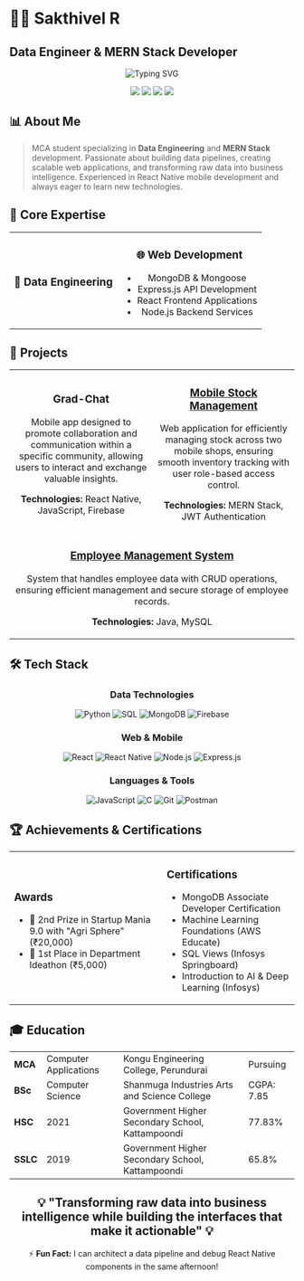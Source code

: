 # 👨‍💻 Sakthivel R
## Data Engineer & MERN Stack Developer

<div align="center">
  <img src="https://readme-typing-svg.herokuapp.com?font=Fira+Code&weight=600&size=24&pause=1000&color=6C63FF&center=true&vCenter=true&random=false&width=500&lines=Data+Engineer;MERN+Stack+Developer;MCA+Student;React+Native+Developer" alt="Typing SVG" />
</div>

<p align="center">
  <a href="mailto:sakthivelravi9894@gmail.com"><img src="https://img.shields.io/badge/Email-D14836?style=for-the-badge&logo=gmail&logoColor=white" /></a>
  <a href="https://github.com/DeveloperSakthi"><img src="https://img.shields.io/badge/GitHub-100000?style=for-the-badge&logo=github&logoColor=white" /></a>
  <a href="https://www.linkedin.com/in/sakthivel-r-351478297"><img src="https://img.shields.io/badge/LinkedIn-0077B5?style=for-the-badge&logo=linkedin&logoColor=white" /></a>
  <a href="tel:+919944077266"><img src="https://img.shields.io/badge/Phone-2C2C2C?style=for-the-badge&logo=phone&logoColor=white" /></a>
</p>

## 📊 About Me

> MCA student specializing in **Data Engineering** and **MERN Stack** development. Passionate about building data pipelines, creating scalable web applications, and transforming raw data into business intelligence. Experienced in React Native mobile development and always eager to learn new technologies.

## 💼 Core Expertise

<div align="center">
  <table>
    <tr>
      <td align="center">
        <h3>🔢 Data Engineering</h3>
        <ul>
<!--           <li>ETL/ELT Pipeline Development</li>
          <li>Data Warehousing Solutions</li>
          <li>Big Data Processing</li>
          <li>Data Modeling & Analysis</li> -->
        </ul>
      </td>
      <td align="center">
        <h3>🌐 Web Development</h3>
        <ul>
          <li>MongoDB & Mongoose</li>
          <li>Express.js API Development</li>
          <li>React Frontend Applications</li>
          <li>Node.js Backend Services</li>
        </ul>
      </td>
    </tr>
  </table>
</div>

## 🚀 Projects

<table>
  <tr>
    <td align="center">
      <h3>Grad-Chat</h3>
      <p>Mobile app designed to promote collaboration and communication within a specific community, allowing users to interact and exchange valuable insights.</p>
      <p><b>Technologies:</b> React Native, JavaScript, Firebase</p>
    </td>
    <td align="center">
      <h3><a href="https://github.com/DeveloperSakthi/MobileShop-InventorySystem">Mobile Stock Management</a></h3>
      <p>Web application for efficiently managing stock across two mobile shops, ensuring smooth inventory tracking with user role-based access control.</p>
      <p><b>Technologies:</b> MERN Stack, JWT Authentication</p>
    </td>
  </tr>
  <tr>
    <td align="center" colspan="2">
      <h3><a href="https://github.com/DeveloperSakthi/EmployeeManagement">Employee Management System</a></h3>
      <p>System that handles employee data with CRUD operations, ensuring efficient management and secure storage of employee records.</p>
      <p><b>Technologies:</b> Java, MySQL</p>
    </td>
  </tr>
</table>

## 🛠️ Tech Stack

<div align="center">
  <h3>Data Technologies</h3>
  <p>
    <img src="https://img.shields.io/badge/Python-3776AB?style=for-the-badge&logo=python&logoColor=white" alt="Python" />
    <img src="https://img.shields.io/badge/SQL-4479A1?style=for-the-badge&logo=mysql&logoColor=white" alt="SQL" />
    <img src="https://img.shields.io/badge/MongoDB-4EA94B?style=for-the-badge&logo=mongodb&logoColor=white" alt="MongoDB" />
    <img src="https://img.shields.io/badge/Firebase-FFCA28?style=for-the-badge&logo=firebase&logoColor=black" alt="Firebase" />
  </p>
  
  <h3>Web & Mobile</h3>
  <p>
    <img src="https://img.shields.io/badge/React-20232A?style=for-the-badge&logo=react&logoColor=61DAFB" alt="React" />
    <img src="https://img.shields.io/badge/React_Native-20232A?style=for-the-badge&logo=react&logoColor=61DAFB" alt="React Native" />
    <img src="https://img.shields.io/badge/Node.js-43853D?style=for-the-badge&logo=node.js&logoColor=white" alt="Node.js" />
    <img src="https://img.shields.io/badge/Express.js-404D59?style=for-the-badge&logo=express&logoColor=white" alt="Express.js" />
  </p>
  
  <h3>Languages & Tools</h3>
  <p>
    <img src="https://img.shields.io/badge/JavaScript-F7DF1E?style=for-the-badge&logo=javascript&logoColor=black" alt="JavaScript" />
    <img src="https://img.shields.io/badge/C-00599C?style=for-the-badge&logo=c&logoColor=white" alt="C" />
    <img src="https://img.shields.io/badge/Git-F05032?style=for-the-badge&logo=git&logoColor=white" alt="Git" />
    <img src="https://img.shields.io/badge/Postman-FF6C37?style=for-the-badge&logo=postman&logoColor=white" alt="Postman" />
  </p>
</div>

## 🏆 Achievements & Certifications

<div align="center">
  <table>
    <tr>
      <td>
        <h3>Awards</h3>
        <ul>
          <li>🥈 2nd Prize in Startup Mania 9.0 with "Agri Sphere" (₹20,000)</li>
          <li>🥇 1st Place in Department Ideathon (₹5,000)</li>
        </ul>
      </td>
      <td>
        <h3>Certifications</h3>
        <ul>
          <li>MongoDB Associate Developer Certification</li>
          <li>Machine Learning Foundations (AWS Educate)</li>
          <li>SQL Views (Infosys Springboard)</li>
          <li>Introduction to AI & Deep Learning (Infosys)</li>
        </ul>
      </td>
    </tr>
  </table>
</div>

## 🎓 Education

<div align="center">
  <table>
    <tr>
      <td><b>MCA</b></td>
      <td>Computer Applications</td>
      <td>Kongu Engineering College, Perundurai</td>
      <td>Pursuing</td>
    </tr>
    <tr>
      <td><b>BSc</b></td>
      <td>Computer Science</td>
      <td>Shanmuga Industries Arts and Science College</td>
      <td>CGPA: 7.85</td>
    </tr>
    <tr>
      <td><b>HSC</b></td>
      <td>2021</td>
      <td>Government Higher Secondary School, Kattampoondi</td>
      <td>77.83%</td>
    </tr>
    <tr>
      <td><b>SSLC</b></td>
      <td>2019</td>
      <td>Government Higher Secondary School, Kattampoondi</td>
      <td>65.8%</td>
    </tr>
  </table>
</div>

<div align="center">
  <h2>💡 "Transforming raw data into business intelligence while building the interfaces that make it actionable" 💡</h2>
</div>

<div align="center">
  <p>⚡ <b>Fun Fact:</b> I can architect a data pipeline and debug React Native components in the same afternoon!</p>
</div>

